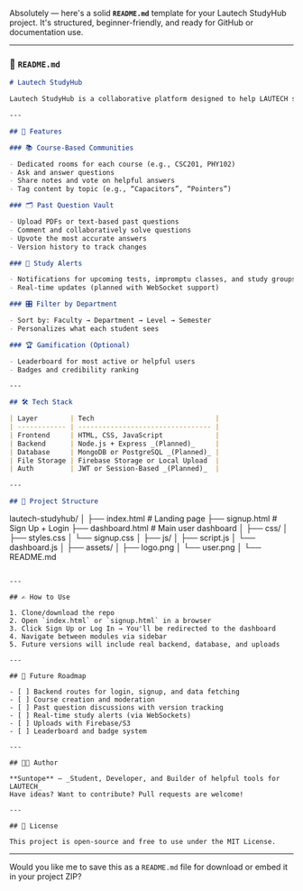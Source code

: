 Absolutely — here's a solid **`README.md`** template for your Lautech StudyHub project. It's structured, beginner-friendly, and ready for GitHub or documentation use.

---

### 📄 `README.md`

```markdown
# Lautech StudyHub

Lautech StudyHub is a collaborative platform designed to help LAUTECH students study smarter — not harder. It brings together course communities, past question banks, live alerts, and gamification into a single dashboard.

---

## 🚀 Features

### 📚 Course-Based Communities

- Dedicated rooms for each course (e.g., CSC201, PHY102)
- Ask and answer questions
- Share notes and vote on helpful answers
- Tag content by topic (e.g., “Capacitors”, “Pointers”)

### 🗂️ Past Question Vault

- Upload PDFs or text-based past questions
- Comment and collaboratively solve questions
- Upvote the most accurate answers
- Version history to track changes

### 🔔 Study Alerts

- Notifications for upcoming tests, impromptu classes, and study groups
- Real-time updates (planned with WebSocket support)

### 🎛 Filter by Department

- Sort by: Faculty → Department → Level → Semester
- Personalizes what each student sees

### 🏆 Gamification (Optional)

- Leaderboard for most active or helpful users
- Badges and credibility ranking

---

## 🛠️ Tech Stack

| Layer        | Tech                              |
| ------------ | --------------------------------- |
| Frontend     | HTML, CSS, JavaScript             |
| Backend      | Node.js + Express _(Planned)_     |
| Database     | MongoDB or PostgreSQL _(Planned)_ |
| File Storage | Firebase Storage or Local Upload  |
| Auth         | JWT or Session-Based _(Planned)_  |

---

## 📁 Project Structure
```

lautech-studyhub/
│
├── index.html # Landing page
├── signup.html # Sign Up + Login
├── dashboard.html # Main user dashboard
│
├── css/
│ ├── styles.css
│ └── signup.css
│
├── js/
│ ├── script.js
│ └── dashboard.js
│
├── assets/
│ ├── logo.png
│ └── user.png
│
└── README.md

```

---

## ✍️ How to Use

1. Clone/download the repo
2. Open `index.html` or `signup.html` in a browser
3. Click Sign Up or Log In → You'll be redirected to the dashboard
4. Navigate between modules via sidebar
5. Future versions will include real backend, database, and uploads

---

## 📌 Future Roadmap

- [ ] Backend routes for login, signup, and data fetching
- [ ] Course creation and moderation
- [ ] Past question discussions with version tracking
- [ ] Real-time study alerts (via WebSockets)
- [ ] Uploads with Firebase/S3
- [ ] Leaderboard and badge system

---

## 👨‍💻 Author

**Suntope** – _Student, Developer, and Builder of helpful tools for LAUTECH_
Have ideas? Want to contribute? Pull requests are welcome!

---

## 📄 License

This project is open-source and free to use under the MIT License.
```

---

Would you like me to save this as a `README.md` file for download or embed it in your project ZIP?

